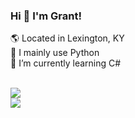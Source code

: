### Hi 👋 I'm Grant!

:earth_americas: Located in Lexington, KY <br>
:snake: I mainly use Python <br>
🌱 I’m currently learning C# <br>
<br>

<a href="https://github.com/anuraghazra/github-readme-stats">
  <img align="center" src="https://github-readme-stats.vercel.app/api?username=granthicks&count_private=true&show_icons=true&theme=gruvbox&hide_rank=false" />
</a>
<br>
<a href="https://github.com/anuraghazra/github-readme-stats">
  <img align="center" src="https://github-readme-stats.vercel.app/api/top-langs/?username=granthicks&layout=compact&exclude_repo=100-pandas-puzzles,PythonDataScienceHandbook,homemade-machine-learning,movie_data_scrape,portfolio&langs_count=6&hide=jupyter%20notebook,purebasic" />
</a>
